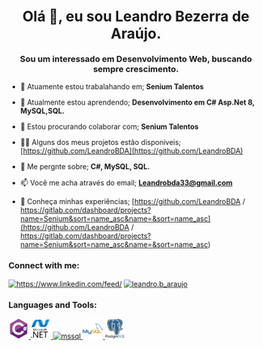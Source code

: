 <h1 align="center">Olá 👋, eu sou Leandro Bezerra de Araújo.</h1>
<h3 align="center">Sou um interessado em Desenvolvimento Web, buscando sempre crescimento.</h3>

- 🔭 Atuamente estou trabalahando em; **Senium Talentos**

- 🌱 Atualmente estou aprendendo; **Desenvolvimento em C# Asp.Net 8, MySQL,SQL.**

- 👯 Estou procurando colaborar com; **Senium Talentos**

- 👨‍💻 Alguns dos meus projetos estão disponiveis; [https://github.com/LeandroBDA](https://github.com/LeandroBDA)

- 💬 Me pergnte sobre; **C#, MySQL, SQL.**

- 📫 Você me acha através do email; **Leandrobda33@gmail.com**

- 📄 Conheça minhas experiências; [https://github.com/LeandroBDA / https://gitlab.com/dashboard/projects?name=Senium&sort=name_asc&name=&sort=name_asc](https://github.com/LeandroBDA / https://gitlab.com/dashboard/projects?name=Senium&sort=name_asc&name=&sort=name_asc)

<h3 align="left">Connect with me:</h3>
<p align="left">
<a href="https://linkedin.com/in/https://www.linkedin.com/feed/" target="blank"><img align="center" src="https://raw.githubusercontent.com/rahuldkjain/github-profile-readme-generator/master/src/images/icons/Social/linked-in-alt.svg" alt="https://www.linkedin.com/feed/" height="30" width="40" /></a>
<a href="https://instagram.com/leandro.b_araujo" target="blank"><img align="center" src="https://raw.githubusercontent.com/rahuldkjain/github-profile-readme-generator/master/src/images/icons/Social/instagram.svg" alt="leandro.b_araujo" height="30" width="40" /></a>
</p>

<h3 align="left">Languages and Tools:</h3>
<p align="left"> <a href="https://www.w3schools.com/cs/" target="_blank" rel="noreferrer"> <img src="https://raw.githubusercontent.com/devicons/devicon/master/icons/csharp/csharp-original.svg" alt="csharp" width="40" height="40"/> </a> <a href="https://dotnet.microsoft.com/" target="_blank" rel="noreferrer"> <img src="https://raw.githubusercontent.com/devicons/devicon/master/icons/dot-net/dot-net-original-wordmark.svg" alt="dotnet" width="40" height="40"/> </a> <a href="https://www.microsoft.com/en-us/sql-server" target="_blank" rel="noreferrer"> <img src="https://www.svgrepo.com/show/303229/microsoft-sql-server-logo.svg" alt="mssql" width="40" height="40"/> </a> <a href="https://www.mysql.com/" target="_blank" rel="noreferrer"> <img src="https://raw.githubusercontent.com/devicons/devicon/master/icons/mysql/mysql-original-wordmark.svg" alt="mysql" width="40" height="40"/> </a> <a href="https://www.postgresql.org" target="_blank" rel="noreferrer"> <img src="https://raw.githubusercontent.com/devicons/devicon/master/icons/postgresql/postgresql-original-wordmark.svg" alt="postgresql" width="40" height="40"/> </a> </p>


<!---

- 👋 Hi, I’m @LeandroBDA
- 👀 I’m interested in ...
- 🌱 I’m currently learning ...
- 💞️ I’m looking to collaborate on ...
- 📫 How to reach me ...
- 😄 Pronouns: ...
- ⚡ Fun fact: ...

<!---
LeandroBDA/LeandroBDA is a ✨ special ✨ repository because its `README.md` (this file) appears on your GitHub profile.
You can click the Preview link to take a look at your changes.
--->
